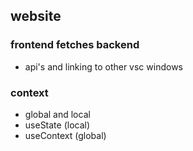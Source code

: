 ## website
### frontend fetches backend
- api's and linking to other vsc windows
### context
- global and local
- useState (local)
- useContext (global)